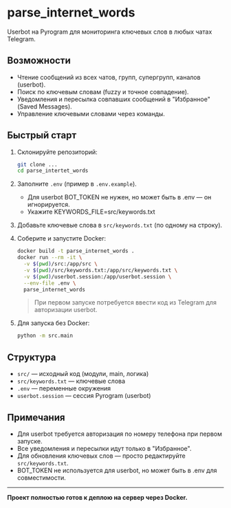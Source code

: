 # parse_internet_words

Userbot на Pyrogram для мониторинга ключевых слов в любых чатах Telegram.

## Возможности
- Чтение сообщений из всех чатов, групп, супергрупп, каналов (userbot).
- Поиск по ключевым словам (fuzzy и точное совпадение).
- Уведомления и пересылка совпавших сообщений в "Избранное" (Saved Messages).
- Управление ключевыми словами через команды.

## Быстрый старт

1. Склонируйте репозиторий:
   ```sh
   git clone ...
   cd parse_intertet_words
   ```
2. Заполните `.env` (пример в `.env.example`).
   - Для userbot BOT_TOKEN не нужен, но может быть в .env — он игнорируется.
   - Укажите KEYWORDS_FILE=src/keywords.txt
3. Добавьте ключевые слова в `src/keywords.txt` (по одному на строку).
4. Соберите и запустите Docker:
   ```sh
   docker build -t parse_internet_words .
   docker run --rm -it \
     -v $(pwd)/src:/app/src \
     -v $(pwd)/src/keywords.txt:/app/src/keywords.txt \
     -v $(pwd)/userbot.session:/app/userbot.session \
     --env-file .env \
     parse_internet_words
   ```
   > При первом запуске потребуется ввести код из Telegram для авторизации userbot.

5. Для запуска без Docker:
   ```sh
   python -m src.main
   ```

## Структура
- `src/` — исходный код (модули, main, логика)
- `src/keywords.txt` — ключевые слова
- `.env` — переменные окружения
- `userbot.session` — сессия Pyrogram (userbot)

## Примечания
- Для userbot требуется авторизация по номеру телефона при первом запуске.
- Все уведомления и пересылки идут только в "Избранное".
- Для обновления ключевых слов — просто редактируйте `src/keywords.txt`.
- BOT_TOKEN не используется для userbot, но может быть в .env для совместимости.

---

**Проект полностью готов к деплою на сервер через Docker.**
